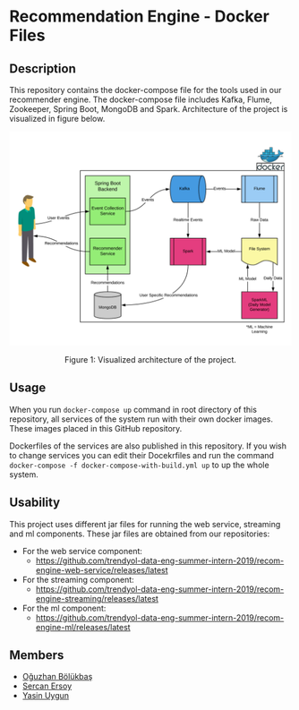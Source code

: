 # Recommendation Engine - Docker Files

## Description
This repository contains the docker-compose file for the tools used in our recommender engine. The docker-compose file includes Kafka, Flume, Zookeeper, Spring Boot, MongoDB and Spark. Architecture of the project is visualized in figure below.

![System Overview](./figures/architecture.png)
<p align="center">
	Figure 1: Visualized architecture of the project.
</p>

## Usage
When you run `docker-compose up` command in root directory of this repository, all services of the system run with their own docker images. These images placed in this GitHub repository.

Dockerfiles of the services are also published in this repository. If you wish to change services you can edit their Docekrfiles and run the command `docker-compose -f docker-compose-with-build.yml up` to up the whole system.

## Usability
This project uses different jar files for running the web service, streaming and ml components. These jar files are obtained from our repositories:
* For the web service component:
  * https://github.com/trendyol-data-eng-summer-intern-2019/recom-engine-web-service/releases/latest
* For the streaming component:
  * https://github.com/trendyol-data-eng-summer-intern-2019/recom-engine-streaming/releases/latest
* For the ml component:
  * https://github.com/trendyol-data-eng-summer-intern-2019/recom-engine-ml/releases/latest

## Members
- [Oğuzhan Bölükbaş](https://github.com/oguzhan-bolukbas)
- [Sercan Ersoy](https://github.com/sercanersoy)
- [Yasin Uygun](https://github.com/yasinuygun)
